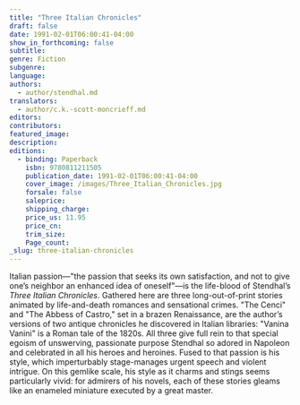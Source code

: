 ```yaml
---
title: "Three Italian Chronicles"
draft: false
date: 1991-02-01T06:00:41-04:00
show_in_forthcoming: false
subtitle:
genre: Fiction
subgenre:
language:
authors:
  - author/stendhal.md
translators:
  - author/c.k.-scott-moncrieff.md
editors:
contributors:
featured_image:
description:
editions:
  - binding: Paperback
    isbn: 9780811211505
    publication_date: 1991-02-01T06:00:41-04:00
    cover_image: /images/Three_Italian_Chronicles.jpg
    forsale: false
    saleprice:
    shipping_charge:
    price_us: 11.95
    price_cn:
    trim_size:
    Page_count:
_slug: three-italian-chronicles
---
```


Italian passion––"the passion that seeks its own satisfaction, and not to give one’s neighbor an enhanced idea of oneself"––is the life-blood of Stendhal’s _Three Italian Chronicles_. Gathered here are three long-out-of-print stories animated by life-and-death romances and sensational crimes. "The Cenci" and "The Abbess of Castro," set in a brazen Renaissance, are the author’s versions of two antique chronicles he discovered in Italian libraries: "Vanina Vanini" is a Roman tale of the 1820s. All three give full rein to that special egoism of unswerving, passionate purpose Stendhal so adored in Napoleon and celebrated in all his heroes and heroines. Fused to that passion is his style, which imperturbably stage-manages urgent speech and violent intrigue. On this gemlike scale, his style as it charms and stings seems particularly vivid: for admirers of his novels, each of these stories gleams like an enameled miniature executed by a great master.


